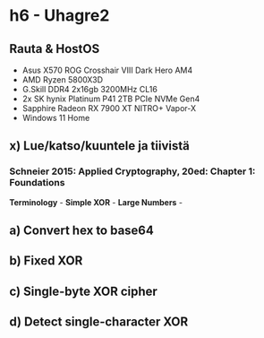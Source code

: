 # h6 - Uhagre2

## Rauta & HostOS

- Asus X570 ROG Crosshair VIII Dark Hero AM4
- AMD Ryzen 5800X3D
- G.Skill DDR4 2x16gb 3200MHz CL16
- 2x SK hynix Platinum P41 2TB PCIe NVMe Gen4
- Sapphire Radeon RX 7900 XT NITRO+ Vapor-X
- Windows 11 Home

## x) Lue/katso/kuuntele ja tiivistä

### Schneier 2015: Applied Cryptography, 20ed: Chapter 1: Foundations
**Terminology** - 
**Simple XOR** - 
**Large Numbers** - 

## a) Convert hex to base64

## b) Fixed XOR

## c) Single-byte XOR cipher

## d) Detect single-character XOR
